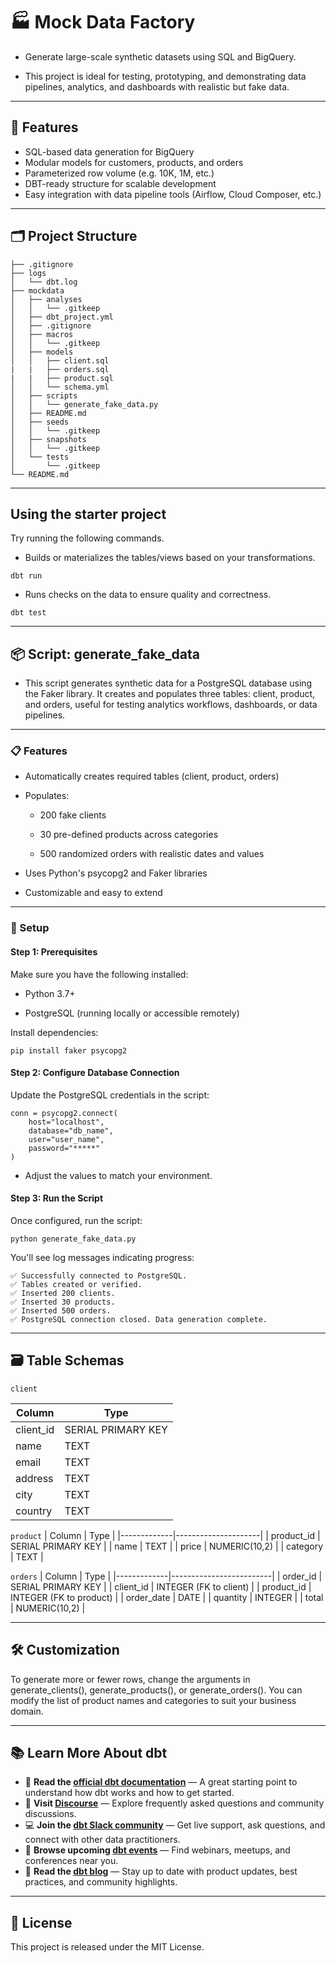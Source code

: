 # 🏭 Mock Data Factory

- Generate large-scale synthetic datasets using SQL and BigQuery.  

- This project is ideal for testing, prototyping, and demonstrating data pipelines, analytics, and dashboards with realistic but fake data.

---

## 📌 Features

- SQL-based data generation for BigQuery
- Modular models for customers, products, and orders
- Parameterized row volume (e.g. 10K, 1M, etc.)
- DBT-ready structure for scalable development
- Easy integration with data pipeline tools (Airflow, Cloud Composer, etc.)

---

## 🗂️ Project Structure

```
├── .gitignore
├── logs
│   └── dbt.log
├── mockdata
│   ├── analyses
│   │   └── .gitkeep
│   ├── dbt_project.yml
│   ├── .gitignore
│   ├── macros
│   │   └── .gitkeep
│   ├── models
│   │   ├── client.sql
|   |   ├── orders.sql
|   |   ├── product.sql
│   │   └── schema.yml
│   ├── scripts
│   │   └── generate_fake_data.py
│   ├── README.md
│   ├── seeds
│   │   └── .gitkeep
│   ├── snapshots
│   │   └── .gitkeep
│   └── tests
│       └── .gitkeep
└── README.md
```

---

## Using the starter project

Try running the following commands.

- Builds or materializes the tables/views based on your transformations.

```
dbt run
```

- Runs checks on the data to ensure quality and correctness.

```
dbt test
```

---

## 📦 Script: generate_fake_data

- This script generates synthetic data for a PostgreSQL database using the Faker library. It creates and populates three tables: client, product, and orders, useful for testing analytics workflows, dashboards, or data pipelines.

---

### 📋 Features

- Automatically creates required tables (client, product, orders)

- Populates:

    - 200 fake clients

    - 30 pre-defined products across categories

    - 500 randomized orders with realistic dates and values

- Uses Python's psycopg2 and Faker libraries

- Customizable and easy to extend

---

### 🚀 Setup

#### Step 1: Prerequisites

Make sure you have the following installed:

- Python 3.7+

- PostgreSQL (running locally or accessible remotely)

Install dependencies:

```
pip install faker psycopg2
```

#### Step 2: Configure Database Connection

Update the PostgreSQL credentials in the script:

```
conn = psycopg2.connect(
    host="localhost",
    database="db_name",
    user="user_name",
    password="*****"
)
```

- Adjust the values to match your environment.

#### Step 3: Run the Script

Once configured, run the script:

```
python generate_fake_data.py
```

You'll see log messages indicating progress:

```
✅ Successfully connected to PostgreSQL.
✅ Tables created or verified.
✅ Inserted 200 clients.
✅ Inserted 30 products.
✅ Inserted 500 orders.
✅ PostgreSQL connection closed. Data generation complete.
```
---

## 🗃️ Table Schemas

```client```

| Column    | Type               |
|-----------|--------------------|
| client_id | SERIAL PRIMARY KEY |
| name      | TEXT               |
| email     | TEXT               |
| address   | TEXT               |
| city      | TEXT               |
| country   | TEXT               |

```product```
| Column      | Type                |
|-------------|---------------------|
| product_id  | SERIAL PRIMARY KEY  |
| name        | TEXT                |
| price       | NUMERIC(10,2)       |
| category    | TEXT                |

```orders```
| Column      | Type                    |
|-------------|-------------------------|
| order_id    | SERIAL PRIMARY KEY      |
| client_id   | INTEGER (FK to client)  |
| product_id  | INTEGER (FK to product) |
| order_date  | DATE                    |
| quantity    | INTEGER                 |
| total       | NUMERIC(10,2)           |

---

## 🛠️ Customization

To generate more or fewer rows, change the arguments in generate_clients(), generate_products(), or generate_orders(). You can modify the list of product names and categories to suit your business domain.

---

## 📚 Learn More About dbt

- 📖 **Read the [official dbt documentation](https://docs.getdbt.com/docs/introduction)** — A great starting point to understand how dbt works and how to get started.
- 💬 **Visit [Discourse](https://discourse.getdbt.com/)** — Explore frequently asked questions and community discussions.
- 💻 **Join the [dbt Slack community](https://community.getdbt.com/)** — Get live support, ask questions, and connect with other data practitioners.
- 📅 **Browse upcoming [dbt events](https://events.getdbt.com)** — Find webinars, meetups, and conferences near you.
- 📰 **Read the [dbt blog](https://blog.getdbt.com/)** — Stay up to date with product updates, best practices, and community highlights.

---

## 📄 License

This project is released under the MIT License.